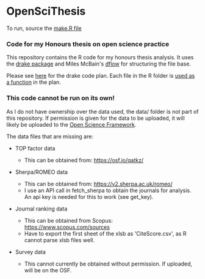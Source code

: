 # OpenSciThesis

To run, source the [make.R file](make.R)

### Code for my Honours thesis on open science practice

This repository contains the R code for my honours thesis analysis. It uses the [drake package](https://github.com/ropensci/drake) and Miles McBain's [dflow](https://github.com/MilesMcBain/dflow) for structuring the file base.

Please see [here](R/plan.R) for the drake code plan. Each file in the R folder is [used as a function](https://books.ropensci.org/drake/scripts.html#function-oriented-workflows) in the plan.

### This code cannot be run on its own!
As I do not have ownership over the data used, the data/ folder is not part of this repository. If permission is given for the data to be uploaded, it will likely be uploaded to the [Open Science Framework](osf.io/).

The data files that are missing are:

- TOP factor data
  - This can be obtained from: https://osf.io/qatkz/
- Sherpa/ROMEO data
  - This can be obtained from: https://v2.sherpa.ac.uk/romeo/
  - I use an API call  in fetch_sherpa to obtain the journals for analysis. An api key is needed for this to work (see get_key).
- Journal ranking data
  - This can be obtained from Scopus: https://www.scopus.com/sources
  - Have to export the first sheet of the xlsb as 'CiteScore.csv', as R cannot parse xlsb files well.

- Survey data
  - This cannot currently be obtained without permission. If uploaded, will be on the OSF.
